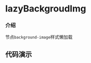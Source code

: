 # lazyBackgroudImg

### 介绍
节点`background-image`样式懒加载

## 代码演示
<CodeExample>
  <template #default>   

  ### 基础用法

  @[code{1-5} vue:no-line-numbers](../../\.vuepress/components/v-lazy-backgroud-img.vue)

  @[code{7-9} vue:no-line-numbers](../../\.vuepress/components/v-lazy-backgroud-img.vue)

  </template>
</CodeExample>

<CodeExample>
  <template #default>   

  ### 参数

  | 参数   | 说明           | 类型                                         |
  | ------ | -------------- | -------------------------------------------- |
  | src | 加载的实际图片地址，目前只支持全路径，且不支持动态路径 | `string`  |

  </template>
</CodeExample>